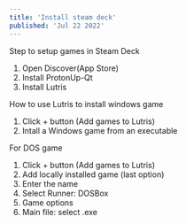 ```yaml
---
title: 'Install steam deck'
published: 'Jul 22 2022'
---
```


Step to setup games in Steam Deck

1. Open Discover(App Store)
2. Install ProtonUp-Qt
3. Install Lutris

How to use Lutris to install windows game

1. Click + button (Add games to Lutris)
2. Intall a Windows game from an executable

For DOS game

1. Click + button (Add games to Lutris)
2. Add locally installed game (last option)
3. Enter the name
4. Select Runner: DOSBox
5. Game options
6. Main file: select .exe
